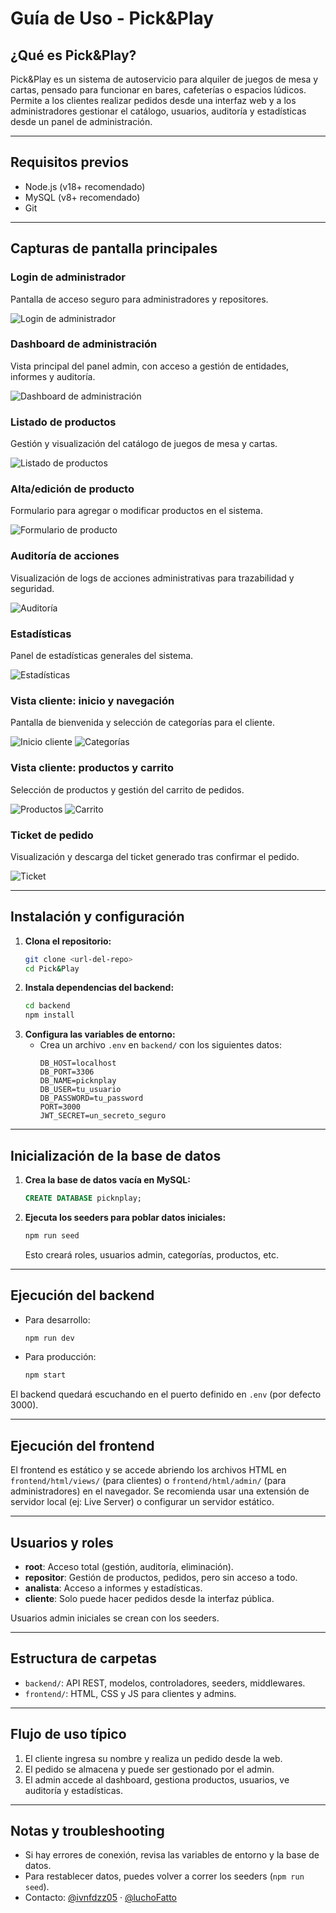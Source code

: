 # Guía de Uso - Pick&Play

## ¿Qué es Pick&Play?
Pick&Play es un sistema de autoservicio para alquiler de juegos de mesa y cartas, pensado para funcionar en bares, cafeterías o espacios lúdicos. Permite a los clientes realizar pedidos desde una interfaz web y a los administradores gestionar el catálogo, usuarios, auditoría y estadísticas desde un panel de administración.

---

## Requisitos previos
- Node.js (v18+ recomendado)
- MySQL (v8+ recomendado)
- Git

---

## Capturas de pantalla principales

### Login de administrador
Pantalla de acceso seguro para administradores y repositores.

![Login de administrador](./screenshots/login.png)

### Dashboard de administración
Vista principal del panel admin, con acceso a gestión de entidades, informes y auditoría.

![Dashboard de administración](./screenshots/dashboard.png)

### Listado de productos
Gestión y visualización del catálogo de juegos de mesa y cartas.

![Listado de productos](./screenshots/producto-list.png)

### Alta/edición de producto
Formulario para agregar o modificar productos en el sistema.

![Formulario de producto](./screenshots/producto-form.png)

### Auditoría de acciones
Visualización de logs de acciones administrativas para trazabilidad y seguridad.

![Auditoría](./screenshots/auditoria.png)

### Estadísticas
Panel de estadísticas generales del sistema.

![Estadísticas](./screenshots/estadisticas.png)

### Vista cliente: inicio y navegación
Pantalla de bienvenida y selección de categorías para el cliente.

![Inicio cliente](./screenshots/index.png)
![Categorías](./screenshots/categorias.png)

### Vista cliente: productos y carrito
Selección de productos y gestión del carrito de pedidos.

![Productos](./screenshots/productos.png)
![Carrito](./screenshots/carrito.png)

### Ticket de pedido
Visualización y descarga del ticket generado tras confirmar el pedido.

![Ticket](./screenshots/ticket.png)

---

## Instalación y configuración
1. **Clona el repositorio:**
   ```bash
   git clone <url-del-repo>
   cd Pick&Play
   ```
2. **Instala dependencias del backend:**
   ```bash
   cd backend
   npm install
   ```
3. **Configura las variables de entorno:**
   - Crea un archivo `.env` en `backend/` con los siguientes datos:
     ```env
     DB_HOST=localhost
     DB_PORT=3306
     DB_NAME=picknplay
     DB_USER=tu_usuario
     DB_PASSWORD=tu_password
     PORT=3000
     JWT_SECRET=un_secreto_seguro
     ```

---

## Inicialización de la base de datos
1. **Crea la base de datos vacía en MySQL:**
   ```sql
   CREATE DATABASE picknplay;
   ```
2. **Ejecuta los seeders para poblar datos iniciales:**
   ```bash
   npm run seed
   ```
   Esto creará roles, usuarios admin, categorías, productos, etc.

---

## Ejecución del backend
- Para desarrollo:
  ```bash
  npm run dev
  ```
- Para producción:
  ```bash
  npm start
  ```

El backend quedará escuchando en el puerto definido en `.env` (por defecto 3000).

---

## Ejecución del frontend
El frontend es estático y se accede abriendo los archivos HTML en `frontend/html/views/` (para clientes) o `frontend/html/admin/` (para administradores) en el navegador. Se recomienda usar una extensión de servidor local (ej: Live Server) o configurar un servidor estático.

---

## Usuarios y roles
- **root**: Acceso total (gestión, auditoría, eliminación).
- **repositor**: Gestión de productos, pedidos, pero sin acceso a todo.
- **analista**: Acceso a informes y estadísticas.
- **cliente**: Solo puede hacer pedidos desde la interfaz pública.

Usuarios admin iniciales se crean con los seeders.

---

## Estructura de carpetas
- `backend/`: API REST, modelos, controladores, seeders, middlewares.
- `frontend/`: HTML, CSS y JS para clientes y admins.

---

## Flujo de uso típico
1. El cliente ingresa su nombre y realiza un pedido desde la web.
2. El pedido se almacena y puede ser gestionado por el admin.
3. El admin accede al dashboard, gestiona productos, usuarios, ve auditoría y estadísticas.

---

## Notas y troubleshooting
- Si hay errores de conexión, revisa las variables de entorno y la base de datos.
- Para restablecer datos, puedes volver a correr los seeders (`npm run seed`).
- Contacto: [@ivnfdzz05](https://github.com/ivnfdzz) · [@luchoFatto](https://github.com/luchoFatto)
